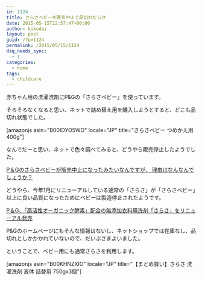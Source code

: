 ```yaml
---
id: 1124
title: さらさベビーが販売中止で品切れだらけ
date: 2015-05-15T22:57:47+00:00
author: kikudai
layout: post
guid: /?p=1124
permalink: /2015/05/15/1124
dsq_needs_sync:
  - 1
categories:
  - home
tags:
  - childcare
---
```

赤ちゃん用の洗濯洗剤にP&Gの「さらさベビー」を使っています。
  
そろそろなくなると思い、ネットで詰め替え用を購入しようとすると、どこも品切れ状態でした。
  
<!--more-->

[amazonjs asin="B00IDYO5WO" locale="JP" title="さらさベビー つめかえ用 400g"]

なんでだーと思い、ネットで色々調べてみると、どうやら販売停止したようでした。

<a href="http://qa.mamari.jp/question/126223" target="_blank">P＆Gのさらさベビーが販売中止になったみたいなんですが、 理由はなんなんでしょうか？</a>

どうやら、今年1月にリニューアルしている通常の「さらさ」が「さらさベビー」以上に良い品質になったためにベビーは製造停止されたようです。

<a href="http://www.mylifenews.net/commodity/2014/12/pg-16.html" target="_blank">P＆G、「高活性オーガニック酵素」配合の無添加衣料用洗剤「さらさ」をリニューアル発売</a>

P&Gのホームページにもそんな情報はないし、ネットショップでは在庫なし、品切れとしかかかれていないので、だいぶさまよいました。

ということで、ベビー用にも通常さらさを利用します。

[amazonjs asin="B00KHNZXIO" locale="JP" title="【まとめ買い】さらさ 洗濯洗剤 液体 詰替用 750gx3個"]